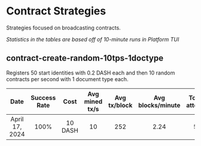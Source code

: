# Contract Strategies
Strategies focused on broadcasting contracts.

*Statistics in the tables are based off of 10-minute runs in Platform TUI*

## contract-create-random-10tps-1doctype
Registers 50 start identities with 0.2 DASH each and then 10 random contracts per second with 1 document type each.

| Date | Success Rate | Cost | Avg mined tx/s | Avg tx/block | Avg blocks/minute | Total txs attempted | Nonce Errors | Timeout Errors | Other errors |
|:----------:|:----------:|:----------:|:----------:|:----------:|:----------:|:----------:|:----------:|:----------:|:----------:|
| April 17, 2024 | 100% | 10 DASH | 10 | 252 | 2.24 | 5957 | 3 | 81 | 0 |
